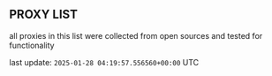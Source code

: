 ## PROXY LIST

all proxies in this list were collected from open sources and tested for functionality

last update: `2025-01-28 04:19:57.556560+00:00` UTC